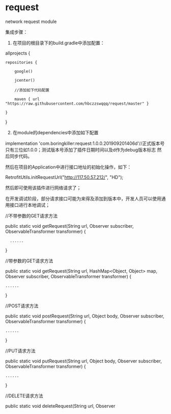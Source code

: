 # request
network request module

集成步骤：
1. 在项目的根目录下的build.gradle中添加配置：

allprojects {

    repositories {
    
        google()
        
        jcenter()
        
        //添加如下代码配置
        
        maven { url "https://raw.githubusercontent.com/hbczzswqqq/request/master" }
        
    }
    
}

2. 在module的dependencies中添加如下配置

implementation 'com.boringkiller:request:1.0.0.201909201406d'//正式版本号只有三位如1.0.0；测试版本号添加了插件日期时间以及d作为debug版本标志
然后同步代码。

然后在项目的Application中进行接口地址的初始化操作，如下：

RetrofitUtils.initRequestUrl("http://117.50.57.212/", "HD");

然后即可使用该插件进行网络请求了；

在开发调试阶段，部分请求接口可能为来得及添加到版本中，开发人员可以使用通用接口进行本地调试；

//不带参数的GET请求方法

public static void getRequest(String url, Observer<Object> subscriber, ObservableTransformer transformer) {
    
      ......
      
}

//带参数的GET请求方法

public static void getRequest(String url, HashMap<Object, Object> map, Observer<Object> subscriber, ObservableTransformer transformer) {
    
    ......
    
}

//POST请求方法

public static void postRequest(String url, Object body, Observer<Object> subscriber, ObservableTransformer transformer) {
    
    ......
    
}

//PUT请求方法

public static void putRequest(String url, Object body, Observer<Object> subscriber, ObservableTransformer transformer) {
    
    ......
    
}

//DELETE请求方法

public static void deleteRequest(String url, Observer<Object> subscriber, ObservableTransformer transformer) {
    
    ......
    
}

上面的方法中均带有请求地址，请求参数和返回结果均为Object类型，所以在传参时可以根据需要传入Map或者Body等，接收参数后转换为自己的实体类即可 。
  
